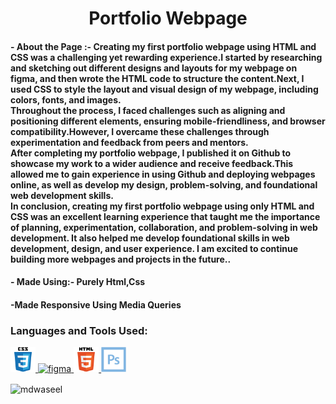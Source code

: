 <h1 align="center">Portfolio Webpage</h1>
<h4>- About the Page :- Creating my first portfolio webpage using HTML and CSS was a challenging yet rewarding experience.I started by researching and sketching out different designs and layouts for my webpage on figma, and then wrote the HTML code to structure the content.Next, I used CSS to style the layout and visual design of my webpage, including colors, fonts, and images.<br>
Throughout the process, I faced challenges such as aligning and positioning different elements, ensuring mobile-friendliness, and browser compatibility.However, I overcame these challenges through experimentation and feedback from peers and mentors.<br>
After completing my portfolio webpage, I published it on Github to showcase my work to a wider audience and receive feedback.This allowed me to gain experience in using Github and deploying webpages online, as well as develop my design, problem-solving, and foundational web development skills.<br>
In conclusion, creating my first portfolio webpage using only HTML and CSS was an excellent learning experience that taught me the importance of planning, experimentation, collaboration, and problem-solving in web development. It also helped me develop foundational skills in web development, design, and user experience. I am excited to continue building more webpages and projects in the future..</h4>

<h4>- Made Using:- Purely Html,Css</h4>

<h4>-Made Responsive Using Media Queries</h4>



<h3 align="left">Languages and Tools Used:</h3>
<p align="left"> <a href="https://www.w3schools.com/css/" target="_blank" rel="noreferrer"> <img src="https://raw.githubusercontent.com/devicons/devicon/master/icons/css3/css3-original-wordmark.svg" alt="css3" width="40" height="40"/> </a> <a href="https://www.figma.com/" target="_blank" rel="noreferrer"> <img src="https://www.vectorlogo.zone/logos/figma/figma-icon.svg" alt="figma" width="40" height="40"/> </a> <a href="https://www.w3.org/html/" target="_blank" rel="noreferrer"> <img src="https://raw.githubusercontent.com/devicons/devicon/master/icons/html5/html5-original-wordmark.svg" alt="html5" width="40" height="40"/> </a> <a href="https://www.photoshop.com/en" target="_blank" rel="noreferrer"> <img src="https://raw.githubusercontent.com/devicons/devicon/master/icons/photoshop/photoshop-line.svg" alt="photoshop" width="40" height="40"/> </a> </p>

<p><img align="center" src="https://github-readme-stats.vercel.app/api/top-langs?username=mdwaseel&show_icons=true&locale=en&layout=compact" alt="mdwaseel" /></p>

